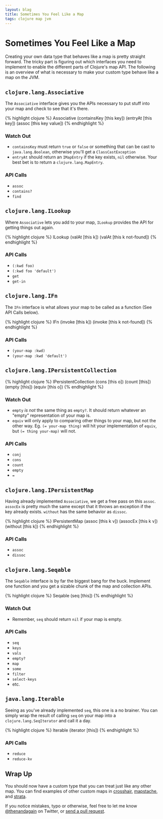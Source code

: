 ```yaml
---
layout: blag
title: Sometimes You Feel Like a Map
tags: clojure map jvm
---
```

# Sometimes You Feel Like a Map

Creating your own data type that behaves like a map is pretty straight forward. The tricky part is figuring out
which interfaces you need to implement to enable the different parts of Clojure\'s map API. The following is an
overview of what is necessary to make your custom type behave like a map on the JVM.

## `clojure.lang.Associative`

The `Associative` interface gives you the APIs necessary to put stuff into your map and check to see that it\'s there.

{% highlight clojure %}
  Associative
  (containsKey [this key])
  (entryAt [this key])
  (assoc [this key value])
{% endhighlight %}

### Watch Out
  - `containsKey` must return `true` or `false` or something that can be cast to `java.lang.Boolean`, otherwise you\'ll get a `ClassCastException`
  - `entryAt` should return an `IMapEntry` if the key exists, `nil` otherwise. Your best bet is to return a `clojure.lang.MapEntry`.

### API Calls
  - `assoc`
  - `contains?`
  - `find`

## `clojure.lang.ILookup`

Where `Associative` lets you add to your map, `ILookup` provides the API for getting things out again.

{% highlight clojure %}
  ILookup
  (valAt [this k])
  (valAt [this k not-found])
{% endhighlight %}

### API Calls
  - `(:kwd foo)`
  - `(:kwd foo 'default')`
  - `get`
  - `get-in`

## `clojure.lang.IFn`

The `IFn` interface is what allows your map to be called as a function (See API Calls below).

{% highlight clojure %}
  IFn
  (invoke [this k])
  (invoke [this k not-found])
{% endhighlight %}

### API Calls
  - `(your-map :kwd)`
  - `(your-map :kwd 'default')`

## `clojure.lang.IPersistentCollection`

{% highlight clojure %}
  IPersistentCollection
  (cons [this o])
  (count [this])
  (empty [this])
  (equiv [this o])
{% endhighlight %}

### Watch Out
  - `empty` _is not_ the same thing as `empty?`. It should return whatever an "empty" representation of your map is.
  - `equiv` will only apply to comparing other things to your map, but not the other way. Eg. `(= your-map thing)` will hit your implementation of `equiv`, but `(= thing your-map)` will not.

### API Calls
  - `conj`
  - `cons`
  - `count`
  - `empty`
  - `=`

## `clojure.lang.IPersistentMap`

Having already implemented `Associative`, we get a free pass on this `assoc`. `assocEx` is pretty much the same except that it throws an exception if the key already exists. `without` has the same behavior as `dissoc`.

{% highlight clojure %}
  IPersistentMap
  (assoc [this k v])
  (assocEx [this k v])
  (without [this k])
{% endhighlight %}

### API Calls
  - `assoc`
  - `dissoc`

## `clojure.lang.Seqable`

The `Seqable` interface is by far the biggest bang for the buck. Implement one function and you get a sizable chunk of the map and collection APIs.

{% highlight clojure %}
  Seqable
  (seq [this])
{% endhighlight %}

### Watch Out
  - Remember, `seq` should return `nil` if your map is empty.

### API Calls
  - `seq`
  - `keys`
  - `vals`
  - `empty?`
  - `map`
  - `some`
  - `filter`
  - `select-keys`
  - etc.

## `java.lang.Iterable`

Seeing as you\'ve already implemented `seq`, this one is a no brainer. You can simply wrap the result of calling `seq` on your map into a `clojure.lang.SeqIterator` and call it a day.

{% highlight clojure %}
  Iterable
  (iterator [this])
{% endhighlight %}

### API Calls
  - `reduce`
  - `reduce-kv`

## Wrap Up

You should now have a custom type that you can treat just like any other map. You can find examples of other custom maps in [crosshair](https://github.com/matross/crosshair), [mapstache](https://github.com/matross/mapstache), and [strata](https://github.com/matross/strata).

If you notice mistakes, typo or otherwise, feel free to let me know [@thenandagain](https://twitter.com/thenandagain) on Twitter, or [send a pull request](https://github.com/zeroem/zeroem.github.io).
